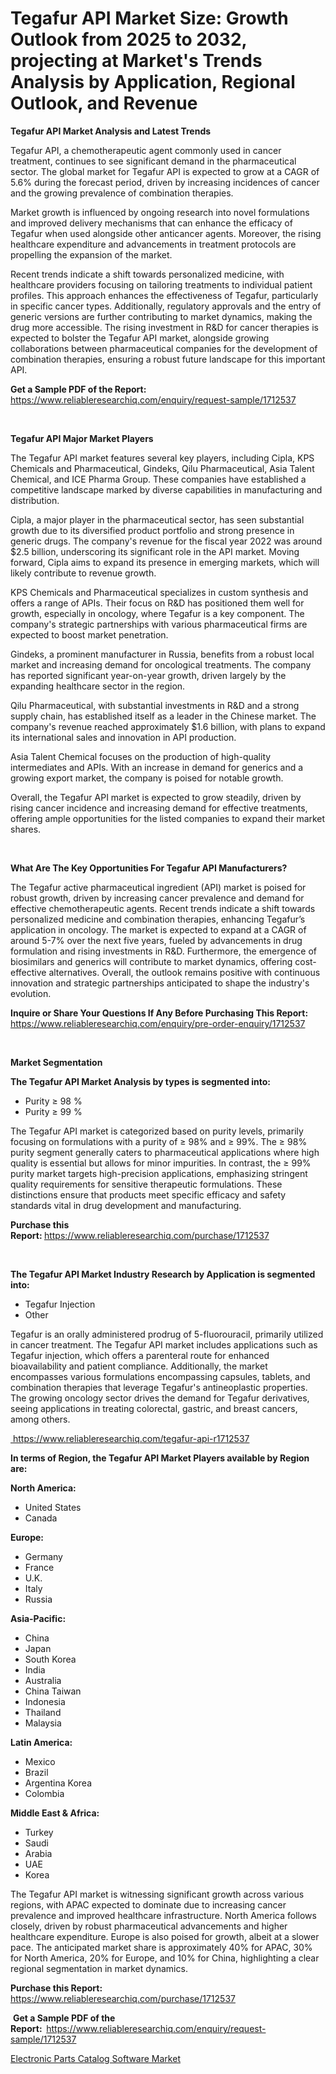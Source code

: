 <p><h1>Tegafur API Market Size: Growth Outlook from 2025 to 2032, projecting at Market's Trends Analysis by Application, Regional Outlook, and Revenue</h1></p><p><strong>Tegafur API Market Analysis and Latest Trends</strong></p>
<p><p>Tegafur API, a chemotherapeutic agent commonly used in cancer treatment, continues to see significant demand in the pharmaceutical sector. The global market for Tegafur API is expected to grow at a CAGR of 5.6% during the forecast period, driven by increasing incidences of cancer and the growing prevalence of combination therapies. </p><p>Market growth is influenced by ongoing research into novel formulations and improved delivery mechanisms that can enhance the efficacy of Tegafur when used alongside other anticancer agents. Moreover, the rising healthcare expenditure and advancements in treatment protocols are propelling the expansion of the market. </p><p>Recent trends indicate a shift towards personalized medicine, with healthcare providers focusing on tailoring treatments to individual patient profiles. This approach enhances the effectiveness of Tegafur, particularly in specific cancer types. Additionally, regulatory approvals and the entry of generic versions are further contributing to market dynamics, making the drug more accessible. The rising investment in R&D for cancer therapies is expected to bolster the Tegafur API market, alongside growing collaborations between pharmaceutical companies for the development of combination therapies, ensuring a robust future landscape for this important API.</p></p>
<p><strong>Get a Sample PDF of the Report:&nbsp;</strong> <a href="https://www.reliableresearchiq.com/enquiry/request-sample/1712537?utm_campaign=2853&utm_medium=2&utm_source=Github&utm_content=ia&utm_term=28032025&utm_id=tegafur-api">https://www.reliableresearchiq.com/enquiry/request-sample/1712537</a></p>
<p>&nbsp;</p>
<p><strong>Tegafur API Major Market Players</strong></p>
<p><p>The Tegafur API market features several key players, including Cipla, KPS Chemicals and Pharmaceutical, Gindeks, Qilu Pharmaceutical, Asia Talent Chemical, and ICE Pharma Group. These companies have established a competitive landscape marked by diverse capabilities in manufacturing and distribution.</p><p>Cipla, a major player in the pharmaceutical sector, has seen substantial growth due to its diversified product portfolio and strong presence in generic drugs. The company's revenue for the fiscal year 2022 was around $2.5 billion, underscoring its significant role in the API market. Moving forward, Cipla aims to expand its presence in emerging markets, which will likely contribute to revenue growth.</p><p>KPS Chemicals and Pharmaceutical specializes in custom synthesis and offers a range of APIs. Their focus on R&D has positioned them well for growth, especially in oncology, where Tegafur is a key component. The company's strategic partnerships with various pharmaceutical firms are expected to boost market penetration.</p><p>Gindeks, a prominent manufacturer in Russia, benefits from a robust local market and increasing demand for oncological treatments. The company has reported significant year-on-year growth, driven largely by the expanding healthcare sector in the region.</p><p>Qilu Pharmaceutical, with substantial investments in R&D and a strong supply chain, has established itself as a leader in the Chinese market. The company's revenue reached approximately $1.6 billion, with plans to expand its international sales and innovation in API production.</p><p>Asia Talent Chemical focuses on the production of high-quality intermediates and APIs. With an increase in demand for generics and a growing export market, the company is poised for notable growth.</p><p>Overall, the Tegafur API market is expected to grow steadily, driven by rising cancer incidence and increasing demand for effective treatments, offering ample opportunities for the listed companies to expand their market shares.</p></p>
<p>&nbsp;</p>
<p><strong>What Are The Key Opportunities For Tegafur API Manufacturers?</strong></p>
<p><p>The Tegafur active pharmaceutical ingredient (API) market is poised for robust growth, driven by increasing cancer prevalence and demand for effective chemotherapeutic agents. Recent trends indicate a shift towards personalized medicine and combination therapies, enhancing Tegafur’s application in oncology. The market is expected to expand at a CAGR of around 5-7% over the next five years, fueled by advancements in drug formulation and rising investments in R&D. Furthermore, the emergence of biosimilars and generics will contribute to market dynamics, offering cost-effective alternatives. Overall, the outlook remains positive with continuous innovation and strategic partnerships anticipated to shape the industry's evolution.</p></p>
<p><strong>Inquire or Share Your Questions If Any Before Purchasing This Report:</strong> <a href="https://www.reliableresearchiq.com/enquiry/pre-order-enquiry/1712537?utm_campaign=2853&utm_medium=2&utm_source=Github&utm_content=ia&utm_term=28032025&utm_id=tegafur-api">https://www.reliableresearchiq.com/enquiry/pre-order-enquiry/1712537</a></p>
<p>&nbsp;</p>
<p><strong>Market Segmentation</strong></p>
<p><strong>The Tegafur API Market Analysis by types is segmented into:</strong></p>
<p><ul><li>Purity ≥ 98 %</li><li>Purity ≥ 99 %</li></ul></p>
<p><p>The Tegafur API market is categorized based on purity levels, primarily focusing on formulations with a purity of ≥ 98% and ≥ 99%. The ≥ 98% purity segment generally caters to pharmaceutical applications where high quality is essential but allows for minor impurities. In contrast, the ≥ 99% purity market targets high-precision applications, emphasizing stringent quality requirements for sensitive therapeutic formulations. These distinctions ensure that products meet specific efficacy and safety standards vital in drug development and manufacturing.</p></p>
<p><strong>Purchase this Report:&nbsp;</strong><a href="https://www.reliableresearchiq.com/purchase/1712537?utm_campaign=2853&utm_medium=2&utm_source=Github&utm_content=ia&utm_term=28032025&utm_id=tegafur-api">https://www.reliableresearchiq.com/purchase/1712537</a></p>
<p>&nbsp;</p>
<p><strong>The Tegafur API Market Industry Research by Application is segmented into:</strong></p>
<p><ul><li>Tegafur Injection</li><li>Other</li></ul></p>
<p><p>Tegafur is an orally administered prodrug of 5-fluorouracil, primarily utilized in cancer treatment. The Tegafur API market includes applications such as Tegafur injection, which offers a parenteral route for enhanced bioavailability and patient compliance. Additionally, the market encompasses various formulations encompassing capsules, tablets, and combination therapies that leverage Tegafur's antineoplastic properties. The growing oncology sector drives the demand for Tegafur derivatives, seeing applications in treating colorectal, gastric, and breast cancers, among others.</p></p>
<p><a href="https://www.reliableresearchiq.com/tegafur-api-r1712537?utm_campaign=2853&utm_medium=2&utm_source=Github&utm_content=ia&utm_term=28032025&utm_id=tegafur-api">&nbsp;https://www.reliableresearchiq.com/tegafur-api-r1712537</a></p>
<p><strong>In terms of Region, the Tegafur API Market Players available by Region are:</strong></p>
<p>
    <p> <strong> North America: </strong>
        <ul>
            <li>United States</li>
            <li>Canada</li>
        </ul>
        </p> 
    <p> <strong> Europe: </strong>
        <ul>
            <li>Germany</li>
            <li>France</li>
            <li>U.K.</li>
            <li>Italy</li>
            <li>Russia</li>
        </ul>
        </p> 
    <p> <strong> Asia-Pacific: </strong>
        <ul>
            <li>China</li>
            <li>Japan</li>
            <li>South Korea</li>
            <li>India</li>
            <li>Australia</li>
            <li>China Taiwan</li>
            <li>Indonesia</li>
            <li>Thailand</li>
            <li>Malaysia</li>
        </ul>
        </p> 
    <p> <strong> Latin America: </strong>
        <ul>
            <li>Mexico</li>
            <li>Brazil</li>
            <li>Argentina Korea</li>
            <li>Colombia</li>
        </ul>
        </p> 
    <p> <strong> Middle East & Africa: </strong>
        <ul>
            <li>Turkey</li>
            <li>Saudi</li>
            <li>Arabia</li>
            <li>UAE</li>
            <li>Korea</li>
        </ul>
    </p>
    </p>
<p><p>The Tegafur API market is witnessing significant growth across various regions, with APAC expected to dominate due to increasing cancer prevalence and improved healthcare infrastructure. North America follows closely, driven by robust pharmaceutical advancements and higher healthcare expenditure. Europe is also poised for growth, albeit at a slower pace. The anticipated market share is approximately 40% for APAC, 30% for North America, 20% for Europe, and 10% for China, highlighting a clear regional segmentation in market dynamics.</p></p>
<p><strong>Purchase this Report: </strong><a href="https://www.reliableresearchiq.com/purchase/1712537?utm_campaign=2853&utm_medium=2&utm_source=Github&utm_content=ia&utm_term=28032025&utm_id=tegafur-api">https://www.reliableresearchiq.com/purchase/1712537</a></p>
<p>&nbsp;<strong>Get a Sample PDF of the Report:&nbsp;&nbsp;</strong><a href="https://www.reliableresearchiq.com/enquiry/request-sample/1712537?utm_campaign=2853&utm_medium=2&utm_source=Github&utm_content=ia&utm_term=28032025&utm_id=tegafur-api">https://www.reliableresearchiq.com/enquiry/request-sample/1712537</a></p>
<p><strong></strong></p>
<p><p><a href="https://github.com/penglatilles/Market-Research-Report-List-1/blob/main/electronic-parts-catalog-software-market.md?utm_campaign=2853&utm_medium=2&utm_source=Github&utm_content=ia&utm_term=28032025&utm_id=tegafur-api">Electronic Parts Catalog Software Market</a></p></p>